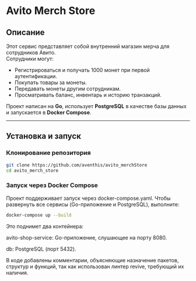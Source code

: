 # Avito Merch Store

## Описание
Этот сервис представляет собой внутренний магазин мерча для сотрудников Авито.  
Сотрудники могут:
- Регистрироваться и получать 1000 монет при первой аутентификации.
- Покупать товары за монеты.
- Передавать монеты другим сотрудникам.
- Просматривать баланс, инвентарь и историю транзакций.

Проект написан на **Go**, использует **PostgreSQL** в качестве базы данных и запускается в **Docker Compose**.

---

## Установка и запуск

### Клонирование репозитория
```sh
git clone https://github.com/aventhis/avito_merchStore
cd avito_merch_store
```
### Запуск через Docker Compose

Проект поддерживает запуск через docker-compose.yaml. 
Чтобы развернуть все сервисы (Go-приложение и PostgreSQL), выполните:
```sh
docker-compose up --build
```

Это поднимет два контейнера:

avito-shop-service: Go-приложение, слушающее на порту 8080. 

db: PostgreSQL (порт 5432).


В коде добавлены комментарии, объясняющие назначение пакетов, структур и функций, так как использован линтер revive, требующий их наличия.